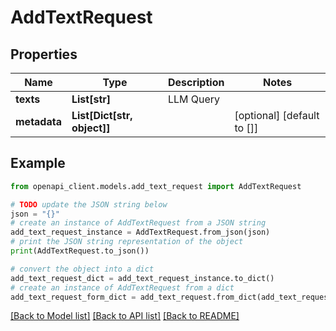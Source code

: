 # AddTextRequest


## Properties

Name | Type | Description | Notes
------------ | ------------- | ------------- | -------------
**texts** | **List[str]** | LLM Query | 
**metadata** | **List[Dict[str, object]]** |  | [optional] [default to []]

## Example

```python
from openapi_client.models.add_text_request import AddTextRequest

# TODO update the JSON string below
json = "{}"
# create an instance of AddTextRequest from a JSON string
add_text_request_instance = AddTextRequest.from_json(json)
# print the JSON string representation of the object
print(AddTextRequest.to_json())

# convert the object into a dict
add_text_request_dict = add_text_request_instance.to_dict()
# create an instance of AddTextRequest from a dict
add_text_request_form_dict = add_text_request.from_dict(add_text_request_dict)
```
[[Back to Model list]](../README.md#documentation-for-models) [[Back to API list]](../README.md#documentation-for-api-endpoints) [[Back to README]](../README.md)


